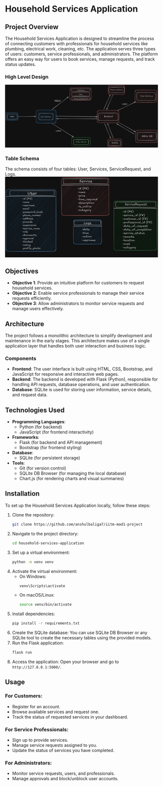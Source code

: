 # Household Services Application

## Project Overview
The Household Services Application is designed to streamline the process of connecting customers with professionals for household services like plumbing, electrical work, cleaning, etc. The application serves three types of users: customers, service professionals, and administrators. The platform offers an easy way for users to book services, manage requests, and track status updates.

### High Level Design
![High Level Design](initial-draft-HLD.png)

### Table Schema
The schema consists of four tables: User, Services, ServiceRequest, and Logs.
![Table Schema](initial-draft-schema.png)


## Objectives
- **Objective 1**: Provide an intuitive platform for customers to request household services.
- **Objective 2**: Enable service professionals to manage their service requests efficiently.
- **Objective 3**: Allow administrators to monitor service requests and manage users effectively.

## Architecture
The project follows a monolithic architecture to simplify development and maintenance in the early stages. This architecture makes use of a single application layer that handles both user interaction and business logic.

### Components
- **Frontend**: The user interface is built using HTML, CSS, Bootstrap, and JavaScript for responsive and interactive web pages.
- **Backend**: The backend is developed with Flask (Python), responsible for handling API requests, database operations, and user authentication.
- **Database**: SQLite is used for storing user information, service details, and request data.

## Technologies Used
- **Programming Languages**:
  - Python (for backend)
  - JavaScript (for frontend interactivity)
- **Frameworks**:
  - Flask (for backend and API management)
  - Bootstrap (for frontend styling)
- **Database**:
  - SQLite (for persistent storage)
- **Tools**:
  - Git (for version control)
  - SQLite DB Browser (for managing the local database)
  - Chart.js (for rendering charts and visual summaries)

## Installation
To set up the Household Services Application locally, follow these steps:

1. Clone the repository:
   ```bash
   git clone https://github.com/anshulbaliga7/iitm-mad1-project
   ```
2. Navigate to the project directory:
   ```bash
   cd household-services-application
   ```
3. Set up a virtual environment:
   ```bash
   python -m venv venv
   ```
4. Activate the virtual environment:
   - On Windows:
     ```bash
     venv\Scripts\activate
     ```
   - On macOS/Linux:
     ```bash
     source venv/bin/activate
     ```
5. Install dependencies:
   ```bash
   pip install -r requirements.txt
   ```
6. Create the SQLite database: You can use SQLite DB Browser or any SQLite tool to create the necessary tables using the provided models.
7. Run the Flask application:
   ```bash
   flask run
   ```
8. Access the application: Open your browser and go to `http://127.0.0.1:5000/`.

## Usage
### For Customers:
- Register for an account.
- Browse available services and request one.
- Track the status of requested services in your dashboard.

### For Service Professionals:
- Sign up to provide services.
- Manage service requests assigned to you.
- Update the status of services you have completed.

### For Administrators:
- Monitor service requests, users, and professionals.
- Manage approvals and block/unblock user accounts.

